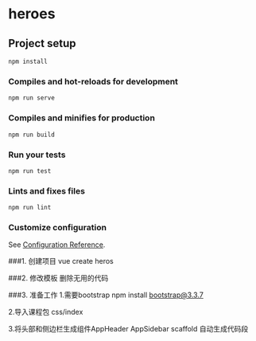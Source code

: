 # heroes

## Project setup
```
npm install
```

### Compiles and hot-reloads for development
```
npm run serve
```

### Compiles and minifies for production
```
npm run build
```

### Run your tests
```
npm run test
```

### Lints and fixes files
```
npm run lint
```

### Customize configuration
See [Configuration Reference](https://cli.vuejs.org/config/).

###1. 创建项目
vue create heros

###2. 修改模板
删除无用的代码

###3. 准备工作
1.需要bootstrap
npm install bootstrap@3.3.7

2.导入课程包 css/index

3.将头部和侧边栏生成组件AppHeader AppSidebar 
scaffold 自动生成代码段